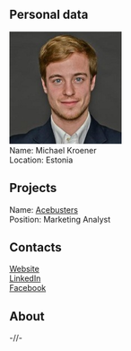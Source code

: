 ## Personal data
![michael kroener photo](photo/michael_kroener.jpg)  
Name:   Michael Kroener  
Location: Estonia    
## Projects 
Name: [Acebusters](../projects/acebusters.md)  
Position: Marketing Analyst      
## Contacts
[Website](http://michael-kroener.com/)    
[LinkedIn](https://www.linkedin.com/in/michaelkroener/)     
[Facebook](https://www.facebook.com/mkroner3) 
## About
-//- 
